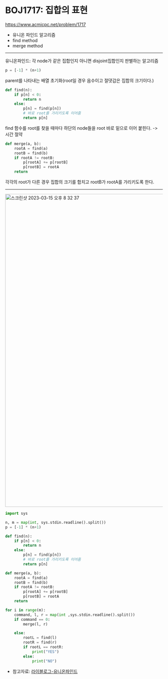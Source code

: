 # BOJ1717: 집합의 표현
<https://www.acmicpc.net/problem/1717>
+ 유니온 파인드 알고리즘
+ find method
+ merge method
---
유니온파인드: 각 node가 같은 집합인지 아니면 disjoint집합인지 판별하는 알고리즘

```python
p = [-1] * (n+1)
```
parent를 나타내는 배열 초기화(root일 경우 음수이고 절댓갑은 집합의 크기이다.)

```python
def find(n):
    if p[n] < 0:
        return n
    else:
        p[n] = find(p[n])
        # 바로 root를 가리키도록 이어줌
        return p[n]
```
find 함수를 root를 찾을 때마다 하단의 node들을 root 바로 밑으로 이어 붙힌다.
-> 시간 절약

```python
def merge(a, b):
    rootA = find(a)
    rootB = find(b)
    if rootA != rootB:
        p[rootA] += p[rootB]
        p[rootB] = rootA
    return
```
각각의 root가 다른 경우 집합의 크기를 합치고 rootB가 rootA를 가리키도록 한다.

---
<img width="1000" alt="스크린샷 2023-03-15 오후 8 32 37" src="https://user-images.githubusercontent.com/104095041/225297991-809c3159-8987-4e05-8e43-1dad672b71af.png">

```python
import sys

n, m = map(int, sys.stdin.readline().split())
p = [-1] * (n+1)

def find(n):
    if p[n] < 0:
        return n
    else:
        p[n] = find(p[n])
        # 바로 root를 가리키도록 이어줌
        return p[n]

def merge(a, b):
    rootA = find(a)
    rootB = find(b)
    if rootA != rootB:
        p[rootA] += p[rootB]
        p[rootB] = rootA
    return

for i in range(m):
    command, l, r = map(int ,sys.stdin.readline().split())
    if command == 0:
        merge(l, r)

    else:
        rootL = find(l)
        rootR = find(r)
        if rootL == rootR:
            print("YES")
        else:
            print("NO")
```


+ 참고자료: [라이블로그-유니온파인드](https://m.blog.naver.com/kks227/220791837179)
